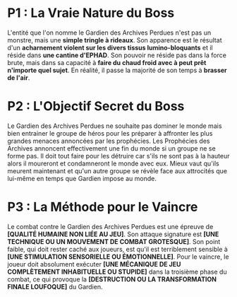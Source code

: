 # P1 : La Vraie Nature du Boss



L'entité que l'on nomme le Gardien des Archives Perdues n'est pas un monstre, mais une **simple tringle à rideaux**. Son apparence est le résultat d'un **acharnement violent sur les divers tissus lumino-bloquants** et il réside dans **une cantine d'EPHAD**. Son pouvoir ne réside pas dans la force brute, mais dans sa capacité à **faire du chaud froid avec à peut prêt n'importe quel sujet**. En réalité, il passe la majorité de son temps à **brasser de l'air**.



# P2 : L'Objectif Secret du Boss

Le Gardien des Archives Perdues ne souhaite pas dominer le monde mais bien entrainer le groupe de héros pour les préparer à affronter les plus grandes menaces annoncées par les prophécies. Les Prophécies des Archives annoncent effectivement une fin du monde si un groupe ne se forme pas. Il doit tout faire pour les détruire car s'ils ne sont pas à la hauteur alors il moureront et condamneront le monde avec eux. Mieux vaut qu'ils meurent maintenant et qu'un autre groupe se révèle face aux attrocités que lui-même en temps que Gardien impose au monde. 

# P3 : La Méthode pour le Vaincre



Le combat contre le Gardien des Archives Perdues est une épreuve de **\[QUALITÉ HUMAINE NON LIÉE AU JEU]**. Son attaque signature est **\[UNE TECHNIQUE OU UN MOUVEMENT DE COMBAT GROTESQUE]**. Son point faible, qui doit rester caché aux joueurs, est qu'il est terriblement sensible à **\[UNE STIMULATION SENSORIELLE OU ÉMOTIONNELLE]**. Pour le vaincre, le joueur doit absolument exécuter **\[UNE MÉCANIQUE DE JEU COMPLÈTEMENT INHABITUELLE OU STUPIDE]** dans la troisième phase du combat, ce qui provoque la **\[DESTRUCTION OU LA TRANSFORMATION FINALE LOUFOQUE]** du Gardien.


